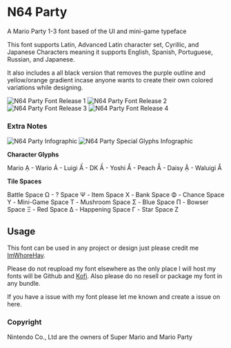 # N64 Party
A Mario Party 1-3 font based of the UI and mini-game typeface

This font supports Latin, Advanced Latin character set, Cyrillic, and Japanese Characters meaning it supports English, Spanish, Portuguese, Russian, and Japanese.

It also includes a all black version that removes the purple outline and yellow/orange gradient incase anyone wants to create their own colored variations while designing.

![N64 Party Font Release 1](https://github.com/Whore-Hay/Mario-Party-1-3-Font/assets/72058932/5beec9d5-90e5-4b99-b0d2-0e4ddb0e44dd)
![N64 Party Font Release 2](https://github.com/Whore-Hay/Mario-Party-1-3-Font/assets/72058932/d737618d-dc9a-470f-9fe2-b9a2a0fe0bbf)
![N64 Party Font Release 3](https://github.com/Whore-Hay/Mario-Party-1-3-Font/assets/72058932/ff01e30d-5035-42aa-86f0-90b2cd6ec7f1)
![N64 Party Font Release 4](https://github.com/Whore-Hay/Mario-Party-1-3-Font/assets/72058932/02dfb5e2-40fe-4ad5-bc65-4107a882ad18)

### Extra Notes
![N64 Party Infographic](https://github.com/Whore-Hay/Mario-Party-1-3-Font/assets/72058932/1c5c3471-21dc-41b1-a4c4-4d36b05fabfb)
![N64 Party Special Glyphs Infographic](https://github.com/Whore-Hay/Mario-Party-1-3-Font/assets/72058932/f95cd374-8b52-433c-a6cf-448e8cc95d7e)

**Character Glyphs**

Mario Ạ - Wario Ả - Luigi Ấ - DK Ầ - Yoshi Ẩ - Peach Ẫ - Daisy Ậ - Waluigi Ắ

**Tile Spaces**

Battle Space Ω - ? Space Ψ - Item Space Χ - Bank Space Φ - Chance Space Υ - Mini-Game Space Τ - Mushroom Space Σ - Blue Space Π - Bowser Space Ξ - Red Space Δ - Happening Space Γ - Star Space Ζ

## Usage
This font can be used in any project or design just please credit me [ImWhoreHay](https://twitter.com/ImWhoreHay).

Please do not reupload my font elsewhere as the only place I will host my fonts will be Github and [Kofi](https://ko-fi.com/wh0rehay). Also please do no resell or package my font in any bundle.

If you have a issue with my font please let me known and create a issue on here.

### Copyright
Nintendo Co., Ltd are the owners of Super Mario and Mario Party
